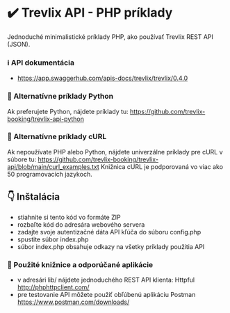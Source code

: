 # :heavy_check_mark: Trevlix API - PHP príklady
Jednoduché minimalistické príklady PHP, ako používať Trevlix REST API (JSON).

### :information_source: API dokumentácia 
* https://app.swaggerhub.com/apis-docs/trevlix/trevlix/0.4.0

### :round_pushpin: Alternatívne príklady Python
Ak preferujete Python, nájdete príklady tu:
https://github.com/trevlix-booking/trevlix-api-python

### :round_pushpin: Alternatívne príklady cURL
Ak nepoužívate PHP alebo Python, nájdete univerzálne príklady pre cURL v súbore tu:
https://github.com/trevlix-booking/trevlix-api/blob/main/curl_examples.txt
Knižnica cURL je podporovaná vo viac ako 50 programovacích jazykoch.

## :point_down: Inštalácia

* stiahnite si tento kód vo formáte ZIP
* rozbaľte kód do adresára webového servera
* zadajte svoje autentizačné dáta API kľúča do súboru config.php
* spustite súbor index.php
* súbor index.php obsahuje odkazy na všetky príklady použitia API

### :pray: Použité knižnice a odporúčané aplikácie
* v adresári lib/ nájdete jednoduchého REST API klienta: Httpful http://phphttpclient.com/
* pre testovanie API môžete použiť obľúbenú aplikáciu Postman https://www.postman.com/downloads/
